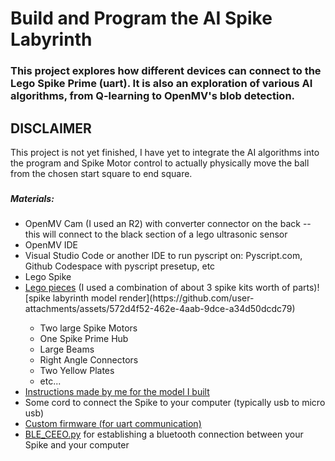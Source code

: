 <h1> Build and Program the AI Spike Labyrinth</h1>
<h3>This project explores how different devices can connect to the Lego Spike Prime (uart). It is also an exploration of various AI algorithms, from Q-learning to OpenMV's blob detection.</h3>

###

<h2>DISCLAIMER</h2>
<p>This project is not yet finished, I have yet to integrate the AI algorithms into the program and Spike Motor control to actually physically move the ball from the chosen start square to end square.</p>

###

<h5>Materials:</h5>
<ul>
  <li>OpenMV Cam (I used an R2) with converter connector on the back -- this will connect to the black section of a lego ultrasonic sensor</li>
  <li>OpenMV IDE</li>
  <li>Visual Studio Code or another IDE to run pyscript on: Pyscript.com, Github Codespace with pyscript presetup, etc</li>
  <li>Lego Spike</li>
  <li><a href="https://www.brickowl.com/catalog/lego-spike-prime-set-45678/inventory">Lego pieces</a> (I used a combination of about 3 spike kits worth of parts)![spike labyrinth model render](https://github.com/user-attachments/assets/572d4f52-462e-4aab-9dce-a34d50dcdc79)
</li>
    <ul>
      <li>Two large Spike Motors</li>
      <li>One Spike Prime Hub</li>
      <li>Large Beams</li>
      <li>Right Angle Connectors</li>
      <li>Two Yellow Plates</li>
      <li>etc...</li>
    </ul>
  <li><a href="https://drive.google.com/file/d/1D8D3vNA3ystbz31rbjCMvUVYvHGMd4PP/view?usp=sharing">Instructions made by me for the model I built</a></li>
  <li>Some cord to connect the Spike to your computer (typically usb to micro usb)</li>
  <li><a href="https://raw.githack.com/tuftsceeo/SPIKE-html/main/index.html">Custom firmware (for uart communication)</a></li>
  <li><a href="https://github.com/chrisbuerginrogers/SPIKE_Prime/blob/main/BLE/BLE_CEEO.py#L1">BLE_CEEO.py</a> for establishing a bluetooth connection between your Spike and your computer</li>
</ul>
